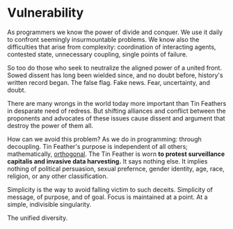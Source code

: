 # Vulnerability

As programmers we know the power of divide and conquer. We use it daily to
confront seemingly insurmountable problems. We know also the difficulties
that arise from complexity: coordination of interacting agents, contested
state, unnecessary coupling, single points of failure.


So too do those who seek to neutralize the aligned power of a united front.
Sowed dissent has long been wielded since, and no doubt before, history's
written record began. The false flag. Fake news. Fear, uncertainty, and doubt.


There are many wrongs in the world today more important than Tin Feathers
in desparate need of redress. But shifting alliances and conflict
between the proponents and advocates of these issues cause dissent
and argument that destroy the power of them all.


How can we avoid this problem? As we do in programming: through decoupling.
Tin Feather's purpose is independent of all others; mathematically,
[orthogonal](https://github.com/tin-feather/TheTinFeather/blob/develop/book/TwoPrinciples.md).
The Tin Feather is worn __to protest surveillance capitalis
and invasive data harvesting.__ It says nothing else. It implies nothing
of political persuasion, sexual prefernce, gender identity, age, race,
religion, or any other classification.


Simplicity is the way to avoid falling victim to such deceits. Simplicity
of message, of purpose, and of goal. Focus is maintained at a point. At a
simple, indivisible singularity.


The unified diversity.

